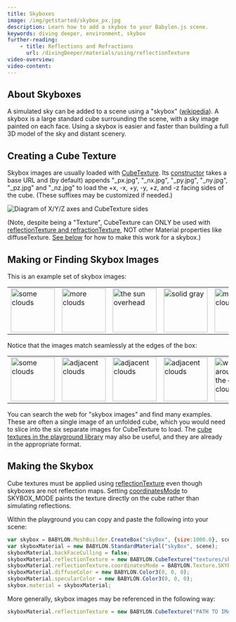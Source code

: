 ```yaml
---
title: Skyboxes
image: /img/getstarted/skybox_px.jpg
description: Learn how to add a skybox to your Babylon.js scene.
keywords: diving deeper, environment, skybox
further-reading:
    - title: Reflections and Refractions
      url: /divingDeeper/materials/using/reflectionTexture
video-overview:
video-content:
---
```


## About Skyboxes
A simulated sky can be added to a scene using a "skybox" ([wikipedia](https://en.wikipedia.org/wiki/Skybox_(video_games))). A skybox is a large standard cube surrounding the scene, with a sky image painted on each face. Using a skybox is easier and faster than building a full 3D model of the sky and distant scenery.

## Creating a Cube Texture
Skybox images are usually loaded with [CubeTexture](/typedoc/classes/babylon.cubetexture). Its [constructor](/typedoc/classes/babylon.cubetexture#constructor) takes a base URL and (by default) appends "\_px.jpg", "\_nx.jpg", "\_py.jpg", "\_ny.jpg", "\_pz.jpg" and "\_nz.jpg" to load the +x, -x, +y, -y, +z, and -z facing sides of the cube. (These suffixes may be customized if needed.)

![Diagram of X/Y/Z axes and CubeTexture sides](/img/how_to/Materials/cubetexture1.png)

(Note, despite being a "Texture", CubeTexture can ONLY be used with [reflectionTexture and refractionTexture](/materials/using/reflectionTexture), NOT other Material properties like diffuseTexture. [See below](#makingtheskybox) for how to make this work for a skybox.)

## Making or Finding Skybox Images
This is an example set of skybox images:

<table><tbody><tr>
<td><img src="/img/getstarted/skybox_px.jpg" width="100" height="100" caption="skybox_px.jpg" alt="some clouds"/></td>
<td><img src="/img/getstarted/skybox_nx.jpg" width="100" height="100" caption="skybox_nx.jpg" alt="more clouds"/></td>
<td><img src="/img/getstarted/skybox_py.jpg" width="100" height="100" caption="skybox_py.jpg" alt="the sun overhead"/></td>
<td><img src="/img/getstarted/skybox_ny.jpg" width="100" height="100" caption="skybox_ny.jpg" alt="solid gray"/></td>
<td><img src="/img/getstarted/skybox_pz.jpg" width="100" height="100" caption="skybox_pz.jpg" alt="more clouds"/></td>
<td><img src="/img/getstarted/skybox_nz.jpg" width="100" height="100" caption="skybox_nz.jpg" alt="more clouds"/></td>
</tr></tbody></table><p/>

Notice that the images match seamlessly at the edges of the box:

<table style={{width: 0}}><tbody><tr>
<td style={{padding: 0}}><img src="/img/getstarted/skybox_nz.jpg" width="100" height="100" caption="skybox_nz.jpg" alt="some clouds"/></td>
<td style={{padding: 0}}><img src="/img/getstarted/skybox_nx.jpg" width="100" height="100" caption="skybox_nx.jpg" alt="adjacent clouds"/></td>
<td style={{padding: 0}}><img src="/img/getstarted/skybox_pz.jpg" width="100" height="100" caption="skybox_pz.jpg" alt="adjacent clouds"/></td>
<td style={{padding: 0}}><img src="/img/getstarted/skybox_px.jpg" width="100" height="100" caption="skybox_px.jpg" alt="adjacent clouds"/></td>
<td style={{padding: 0}}><img src="/img/getstarted/skybox_nz.jpg" width="100" height="100" caption="skybox_nz.jpg" alt="wrapping around to the original clouds"/></td>
</tr></tbody></table><p/>

You can search the web for "skybox images" and find many examples. These are often a single image of an unfolded cube, which you would need to slice into the six separate images for CubeTexture to load. The [cube textures in the playground library](/toolsAndResources/assetLibraries/availableTextures#cubetextures) may also be useful, and they are already in the appropriate format.

## Making the Skybox
Cube textures must be applied using [reflectionTexture](/divingDeeper/materials/using/reflectionTexture) even though skyboxes are not reflection maps. Setting [coordinatesMode](/typedoc/classes/babylon.texture#coordinatesmode) to SKYBOX\_MODE paints the texture directly on the cube rather than simulating reflections.

Within the playground you can copy and paste the following into your scene:

```javascript
var skybox = BABYLON.MeshBuilder.CreateBox("skyBox", {size:1000.0}, scene);
var skyboxMaterial = new BABYLON.StandardMaterial("skyBox", scene);
skyboxMaterial.backFaceCulling = false;
skyboxMaterial.reflectionTexture = new BABYLON.CubeTexture("textures/skybox", scene);
skyboxMaterial.reflectionTexture.coordinatesMode = BABYLON.Texture.SKYBOX_MODE;
skyboxMaterial.diffuseColor = new BABYLON.Color3(0, 0, 0);
skyboxMaterial.specularColor = new BABYLON.Color3(0, 0, 0);
skybox.material = skyboxMaterial;
```

More generally, skybox images may be referenced in the following way:

```javascript
skyboxMaterial.reflectionTexture = new BABYLON.CubeTexture("PATH TO IMAGES FOLDER/COMMON PART OF NAMES", scene);
```

<Playground id="#UU7RQ#1" title="Simple Skybox Example" description="Simple example of how to add a skybox to your scene." image="/img/playgroundsAndNMEs/divingDeeperEnvironmentSkybox1.jpg"/>
